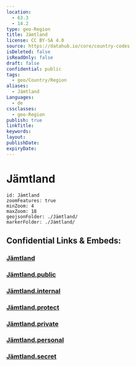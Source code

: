 ```yaml
---
location:
  - 63.3
  - 14.2
type: geo-Region
title: Jämtland
license: CC BY-SA 4.0
source: https://datahub.io/core/country-codes
isDeleted: false
isReadOnly: false
draft: false
confidential: public
tags:
  - geo/Country/Region
aliases:
  - Jämtland
Languages:
  - de
cssclasses:
  - geo-Region
publish: true
linkTitle:
keywords:
layout:
publishDate:
expiryDate:
---
```


# Jämtland

```leaflet
id: Jämtland
zoomFeatures: true 
minZoom: 4 
maxZoom: 18
geojsonFolder: ./Jämtland/
markerFolder: ./Jämtland/
```


## Confidential Links & Embeds: 

### [Jämtland](/_Standards/Earth/Continent/Europe/Europe~North/Sweden/Provinces~Sweden/Jämtland.md) 

### [Jämtland.public](/_public/Earth/Continent/Europe/Europe~North/Sweden/Provinces~Sweden/Jämtland.public.md) 

### [Jämtland.internal](/_internal/Earth/Continent/Europe/Europe~North/Sweden/Provinces~Sweden/Jämtland.internal.md) 

### [Jämtland.protect](/_protect/Earth/Continent/Europe/Europe~North/Sweden/Provinces~Sweden/Jämtland.protect.md) 

### [Jämtland.private](/_private/Earth/Continent/Europe/Europe~North/Sweden/Provinces~Sweden/Jämtland.private.md) 

### [Jämtland.personal](/_personal/Earth/Continent/Europe/Europe~North/Sweden/Provinces~Sweden/Jämtland.personal.md) 

### [Jämtland.secret](/_secret/Earth/Continent/Europe/Europe~North/Sweden/Provinces~Sweden/Jämtland.secret.md)


